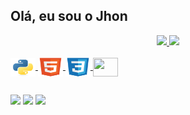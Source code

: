 ## Olá, eu sou o Jhon

<div align="center">
  <a href="https://github.com/jhonxl"</a>
<img height="180em" src="https://github-readme-stats.vercel.app/api?username=jhonxl&show_icons=true&theme=dark&include_all_commits=true&count_private=true"/>
  <img height="180em" src="https://github-readme-stats.vercel.app/api/top-langs/?username=jhonxl&layout=compact&langs_count=7&theme=dark"/>

  </div>

<div style="display: inline_block"><br>
  <img align="center" alt="jhon-Python" height="30" width="40" src="https://raw.githubusercontent.com/devicons/devicon/master/icons/python/python-original.svg">
  <img align="center" height="30" width="40" src="https://raw.githubusercontent.com/devicons/devicon/master/icons/html5/html5-original.svg">
  <img align="center" height="30" width="40" src="https://raw.githubusercontent.com/devicons/devicon/master/icons/css3/css3-original.svg">
  <img align="center" height="30" width="40" src="https://cdn.jsdelivr.net/gh/devicons/devicon@latest/icons/bootstrap/bootstrap-original.svg" />
          
          
</div>

##

<div>
  <a href="https://youtube.com/channel/UCIvAQAkOSKrm2yhJ1LiFOLA" target="_blank"><img src="https://img.shields.io/badge/YouTube-FF0000?style=for-the-badge&logo=youtube&logoColor=white" target="_blank"></a>
  <a href="https://instagram.com/_jhonrr?igshid=YmMyMTA2M2Y=" target="_blank"><img src="https://img.shields.io/badge/-Instagram-%23E4405F?style=for-the-badge&logo=instagram&logoColor=white" target="_blank"></a>
  <a href="http://twitch.tv/jhonrrj" target="_blank"><img src="https://img.shields.io/badge/Twitch-9146FF?style=for-the-badge&logo=twitch&logoColor=white" target="_blank"></a>
  
</div>
